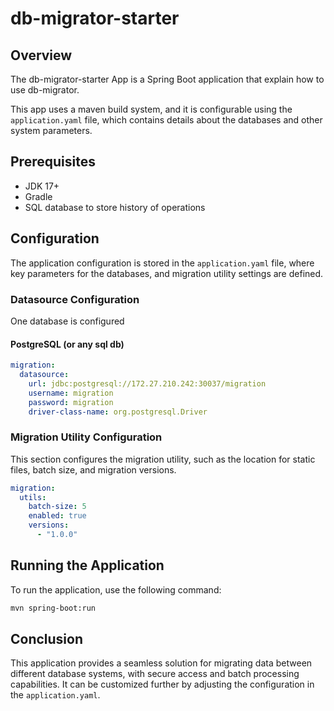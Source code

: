 
# db-migrator-starter

## Overview

The db-migrator-starter App is a Spring Boot application that explain how to use db-migrator.

This app uses a maven build system, and it is configurable using the `application.yaml` file, which contains details about the databases and other system parameters.

## Prerequisites

- JDK 17+
- Gradle
- SQL database to store history of operations

## Configuration

The application configuration is stored in the `application.yaml` file, where key parameters for the databases, and migration utility settings are defined.


### Datasource Configuration

One database is configured

#### PostgreSQL (or any sql db)

```yaml
migration:
  datasource:
    url: jdbc:postgresql://172.27.210.242:30037/migration
    username: migration
    password: migration
    driver-class-name: org.postgresql.Driver
```


### Migration Utility Configuration

This section configures the migration utility, such as the location for static files, batch size, and migration versions.

```yaml
migration:
  utils:
    batch-size: 5
    enabled: true
    versions:
      - "1.0.0"
```

## Running the Application

To run the application, use the following command:

```bash
mvn spring-boot:run
```
## Conclusion

This application provides a seamless solution for migrating data between different database systems, with secure access and batch processing capabilities. It can be customized further by adjusting the configuration in the `application.yaml`.
